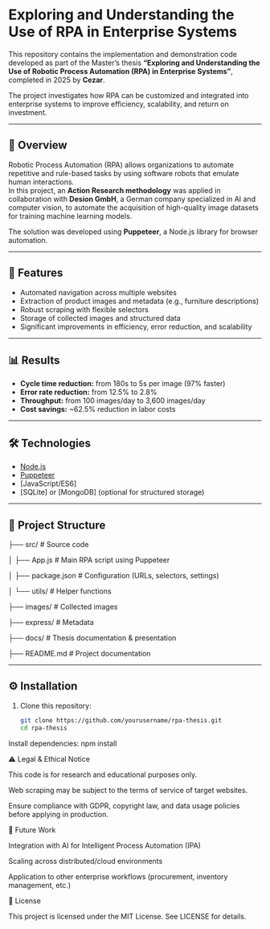 # Exploring and Understanding the Use of RPA in Enterprise Systems

This repository contains the implementation and demonstration code developed as part of the Master’s thesis **“Exploring and Understanding the Use of Robotic Process Automation (RPA) in Enterprise Systems”**, completed in 2025 by **Cezar**.  

The project investigates how RPA can be customized and integrated into enterprise systems to improve efficiency, scalability, and return on investment.  

---

## 📖 Overview

Robotic Process Automation (RPA) allows organizations to automate repetitive and rule-based tasks by using software robots that emulate human interactions.  
In this project, an **Action Research methodology** was applied in collaboration with **Desion GmbH**, a German company specialized in AI and computer vision, to automate the acquisition of high-quality image datasets for training machine learning models.  

The solution was developed using **Puppeteer**, a Node.js library for browser automation.  

---

## 🚀 Features

- Automated navigation across multiple websites  
- Extraction of product images and metadata (e.g., furniture descriptions)  
- Robust scraping with flexible selectors  
- Storage of collected images and structured data  
- Significant improvements in efficiency, error reduction, and scalability  

---

## 📊 Results

- **Cycle time reduction:** from 180s to 5s per image (97% faster)  
- **Error rate reduction:** from 12.5% to 2.8%  
- **Throughput:** from 100 images/day to 3,600 images/day  
- **Cost savings:** ~62.5% reduction in labor costs  

---

## 🛠️ Technologies

- [Node.js](https://nodejs.org/)  
- [Puppeteer](https://pptr.dev/)  
- [JavaScript/ES6]  
- [SQLite] or [MongoDB] (optional for structured storage)  

---

## 📂 Project Structure

├── src/ # Source code

│ ├── App.js # Main RPA script using Puppeteer

│ ├── package.json # Configuration (URLs, selectors, settings)

│ └── utils/ # Helper functions

├── images/ # Collected images

├── express/ # Metadata

├── docs/ # Thesis documentation & presentation

├── README.md # Project documentation

---

## ⚙️ Installation

1. Clone this repository:
   ```bash
   git clone https://github.com/yourusername/rpa-thesis.git
   cd rpa-thesis

Install dependencies:
npm install


⚠️ Legal & Ethical Notice

This code is for research and educational purposes only.

Web scraping may be subject to the terms of service of target websites.

Ensure compliance with GDPR, copyright law, and data usage policies before applying in production.


📌 Future Work

Integration with AI for Intelligent Process Automation (IPA)

Scaling across distributed/cloud environments

Application to other enterprise workflows (procurement, inventory management, etc.)


📜 License

This project is licensed under the MIT License. See LICENSE for details.
